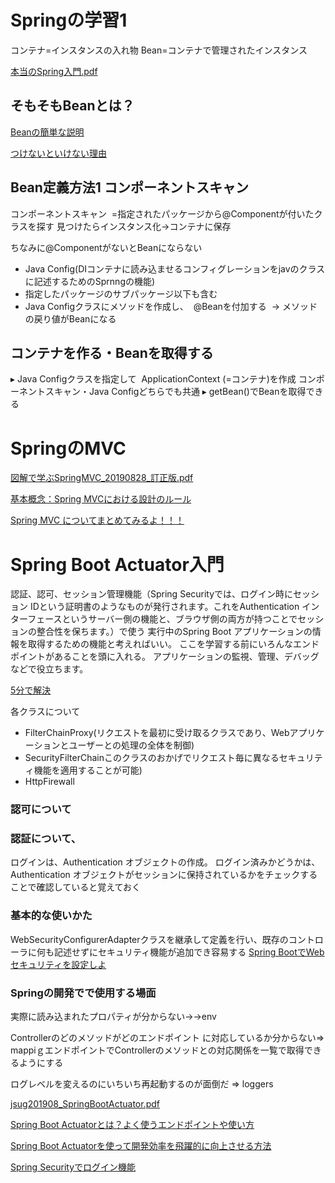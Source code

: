 # Springの学習1

コンテナ=インスタンスの入れ物
Bean=コンテナで管理されたインスタンス

[本当のSpring入門.pdf](https://github.com/kb8864/StudyNoteAndTIL/files/14975155/Spring.pdf)

## そもそもBeanとは？
[Beanの簡単な説明](https://ti-tomo-knowledge.hatenablog.com/entry/2018/06/08/204447)

[つけないといけない理由](https://www.greptips.com/posts/1318/)

## Bean定義方法1 コンポーネントスキャン
コンポーネントスキャン  =指定されたパッケージから@Componentが付いたクラスを探す
 見つけたらインスタンス化→コンテナに保存

 ちなみに@ComponentがないとBeanにならない
 - Java Config(DIコンテナに読み込ませるコンフィグレーションをjavのクラスに記述するためのSprnngの機能)
 - 指定したパッケージのサブパッケージ以下も含む
 - Java Configクラスにメソッドを作成し、  @Beanを付加する 
→ メソッドの戻り値がBeanになる


 ## コンテナを作る・Beanを取得する
▸ Java Configクラスを指定して  ApplicationContext (=コンテナ)を作成
コンポーネントスキャン・Java Configどちらでも共通 ▸ getBean()でBeanを取得できる


# SpringのMVC
[図解で学ぶSpringMVC_20190828_訂正版.pdf](https://github.com/kb8864/StudyNoteAndTIL/files/14975646/SpringMVC_20190828_.pdf)

[基本概念：Spring MVCにおける設計のルール](https://sites.google.com/site/soracane/springnitsuite/spring-mvc/02-ji-ben-gai-nian-spring-mvcniokeru-she-jinoruru)

[Spring MVC についてまとめてみるよ！！！](https://qiita.com/PonPon3/items/76318ab3524c43630761)




# Spring Boot Actuator入門
認証、認可、セッション管理機能（Spring Securityでは、ログイン時にセッション IDという証明書のようなものが発行されます。これをAuthentication インターフェースというサーバー側の機能と、ブラウザ側の両方が持つことでセッションの整合性を保ちます。）で使う
実行中のSpring Boot アプリケーションの情報を取得するための機能と考えればいい。
ここを学習する前にいろんなエンドポイントがあることを頭に入れる。
アプリケーションの監視、管理、デバッグなどで役立ちます。

[5分で解決](https://camp.trainocate.co.jp/magazine/spring-security/)

各クラスについて
- FilterChainProxy(リクエストを最初に受け取るクラスであり、Webアプリケーションとユーザーとの処理の全体を制御)
- SecurityFilterChainこのクラスのおかげでリクエスト毎に異なるセキュリティ機能を適用することが可能)
- HttpFirewall

### 認可について

### 認証について、
ログインは、Authentication オブジェクトの作成。
ログイン済みかどうかは、Authentication オブジェクトがセッションに保持されているかをチェックすることで確認していると覚えておく

### 基本的な使いかた
WebSecurityConfigurerAdapterクラスを継承して定義を行い、既存のコントローラに何も記述せずにセキュリティ機能が追加でき容易する
[Spring BootでWebセキュリティを設定しよ](https://codezine.jp/article/detail/11703)

### Springの開発でで使用する場面
実際に読み込まれたプロパティが分からない→→env

Controllerのどのメソッドがどのエンドポイント
に対応しているか分からない⇒ mappiｇエンドポイントでControllerのメソッドとの対応関係を一覧で取得できるようにする

ログレベルを変えるのにいちいち再起動するのが面倒だ
⇒ loggers

[jsug201908_SpringBootActuator.pdf](https://github.com/kb8864/StudyNoteAndTIL/files/14976182/jsug201908_SpringBootActuator.pdf)

[Spring Boot Actuatorとは？よく使うエンドポイントや使い方](https://camp.trainocate.co.jp/magazine/about-spring-boot-actuator/)

[Spring Boot Actuatorを使って開発効率を飛躍的に向上させる方法](https://www.issoh.co.jp/tech/details/1931/)

[Spring Securityでログイン機能](https://qiita.com/yosuke_takeuchi/items/93f9155b5a4fa1976247#:~:text=%E3%83%AD%E3%82%B0%E3%82%A4%E3%83%B3%E5%87%A6%E7%90%86%E3%81%B8%E3%81%AE%E9%81%93%E3%81%AE%E3%82%8A&text=%E3%83%BBSecurity%E3%81%A7%E6%8F%90%E4%BE%9B%E3%81%97%E3%81%A6,%E3%81%8C%E3%82%B5%E3%83%9D%E3%83%BC%E3%83%88%E3%81%95%E3%82%8C%E3%81%A6%E3%81%84%E3%82%8B%E3%80%82)
